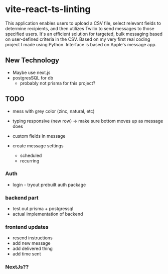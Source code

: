 # vite-react-ts-linting

This application enables users to upload a CSV file, select relevant fields to determine recipients, and then utilizes Twilio to send messages to those specified users. It's an efficient solution for targeted, bulk messaging based on user-defined criteria in the CSV. Based on my very first real coding project I made using Python. Interface is based on Apple's message app.

## New Technology

- Maybe use next.js
- postgresSQL for db
  - probably not prisma for this project?

## TODO


- mess with grey color (zinc, natural, etc)
- typing responsive (new row) -> make sure bottom moves up as message does

- custom fields in message
- create message settings

  - scheduled
  - recurring

### Auth

- login - tryout prebuilt auth package

### backend part

- test out prisma + postgressql
- actual implementation of backend

### frontend updates

- resend instructions
- add new message
- add delivered thing
- add time sent

### NextJs??
